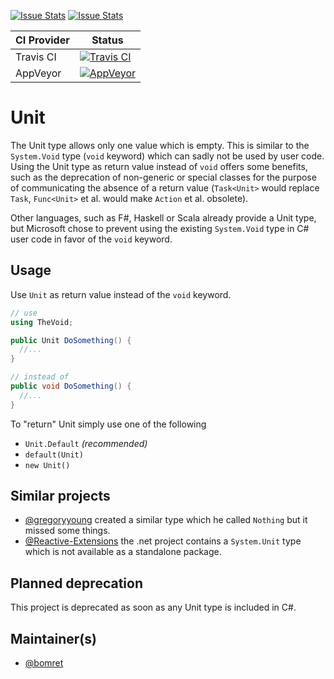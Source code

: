 [![Issue Stats](http://issuestats.com/github/bomret/Unit/badge/issue)](http://issuestats.com/github/bomret/Unit)
[![Issue Stats](http://issuestats.com/github/bomret/Unit/badge/pr)](http://issuestats.com/github/bomret/Unit)

|CI Provider|Status|
|----------|------------|
|Travis CI|[![Travis CI](https://travis-ci.org/Bomret/Unit.svg?branch=master)](https://travis-ci.org/Bomret/Unit)|
|AppVeyor|[![AppVeyor](https://ci.appveyor.com/api/projects/status/muw7l4o91ohjoui5?svg=true)](https://ci.appveyor.com/project/StefanReichel/unit)|

# Unit

The Unit type allows only one value which is empty. This is similar to the `System.Void` type (`void` keyword) which can sadly not be used by user code. Using the Unit type as return value instead of `void` offers some benefits, such as the deprecation of non-generic or special classes for the purpose of communicating the absence of a return value (`Task<Unit>` would replace `Task`, `Func<Unit>` et al. would make `Action` et al. obsolete).

Other languages, such as F#, Haskell or Scala already provide a Unit type, but Microsoft chose to prevent using the existing `System.Void` type in C# user code in favor of the `void` keyword.

## Usage
Use `Unit` as return value instead of the `void` keyword.

```csharp
// use
using TheVoid;

public Unit DoSomething() {
  //...
}

// instead of
public void DoSomething() {
  //...
}
```

To "return" Unit simply use one of the following
  * `Unit.Default` *(recommended)*
  * `default(Unit)`
  * `new Unit()`

## Similar projects
* [@gregoryyoung](https://github.com/gregoryyoung) created a similar type which he called `Nothing` but it missed some things.
* [@Reactive-Extensions](https://github.com/Reactive-Extensions/Rx.NET) the .net project contains a `System.Unit` type which is not available as a standalone package.

## Planned deprecation
This project is deprecated as soon as any Unit type is included in C#.

## Maintainer(s)
* [@bomret](https://github.com/bomret)